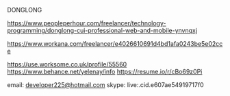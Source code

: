 DONGLONG

https://www.peopleperhour.com/freelancer/technology-programming/donglong-cui-professional-web-and-mobile-ynvnqxj

https://www.workana.com/freelancer/e4026610691d4bd1afa0243be5e02cce

https://use.worksome.co.uk/profile/55560
https://www.behance.net/yelenay/info
https://resume.io/r/cBo69z0Pi


email: developer225@hotmail.com
skype: live:.cid.e607ae54919717f0
